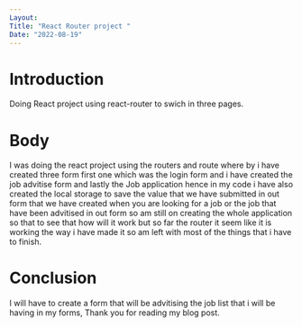 ```yaml
---
Layout:
Title: "React Router project "
Date: "2022-08-19"
---
```


# Introduction

Doing React project using react-router to swich in three pages.

# Body 
I was doing the react project using the routers and route where by i have created three form first one which was the login form and i have created the job advitise form and lastly the Job application hence in my code i have also created the local storage to save the value that we have submitted in out form that we have created when you are looking for a job or the job that have been advitised in out form so am still on creating the whole application so that to see that how will it work but so far the router it seem like it is working the way i have made it so am left with most of the things that i have to finish.

# Conclusion 
I will have to create a form that will be advitising the job list that i will be having in my forms, Thank you for reading my blog post.
